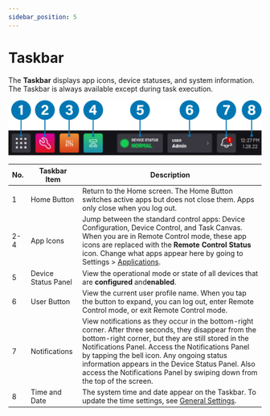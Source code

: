 ```yaml
---
sidebar_position: 5
---
```


# Taskbar

The **Taskbar** displays app icons, device statuses, and system information. The Taskbar is always available except during task execution.

![](../Images/Platform/Taskbar-labeled.png)

|No.|Taskbar Item|Description|
|---|------------|-----------|
|1|Home Button|Return to the Home screen. The Home Button switches active apps but does not close them. Apps only close when you log out.|
|2-4|App Icons|Jump between the standard control apps: Device Configuration, Device Control, and Task Canvas. When you are in Remote Control mode, these app icons are replaced with the **Remote Control Status** icon. Change what apps appear here by going to Settings \> [Applications](../Settings/Applications.md).|
|5|Device Status Panel|View the operational mode or state of all devices that are **configured** and**enabled**.|
|6|User Button|View the current user profile name. When you tap the button to expand, you can log out, enter Remote Control mode, or exit Remote Control mode.|
|7|Notifications|View notifications as they occur in the bottom-right corner. After three seconds, they disappear from the bottom-right corner, but they are still stored in the Notifications Panel. Access the Notifications Panel by tapping the bell icon. Any ongoing status information appears in the Device Status Panel. Also access the Notifications Panel by swiping down from the top of the screen.|
|8|Time and Date|The system time and date appear on the Taskbar. To update the time settings, see [General Settings](../Settings/GeneralSettings.md).|

